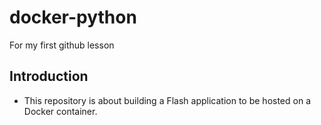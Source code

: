 # docker-python
For my first github lesson

## Introduction
- This repository is about building a Flash application to be hosted on a Docker container.
